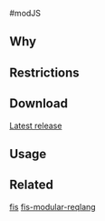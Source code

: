 #modJS


## Why


## Restrictions

## Download

[Latest release](https://github.com/walterShen/modJS/raw/master/modJS.js)

## Usage

## Related

[fis](https://github.com/fouber/fis)
[fis-modular-reqlang](https://github.com/fouber/fis-modular-reqlang)
